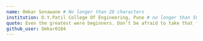 ```yaml
---
name: Omkar Sonawane # No longer than 28 characters
institution: D.Y.Patil College Of Engineering, Pune # no longer than 58 characters
quote: Even the greatest were beginners. Don’t be afraid to take that first step # no longer than 100 characters, avoid using quotes(") to guarantee the format remains the same.
github_user: Omkar0104
---
```

